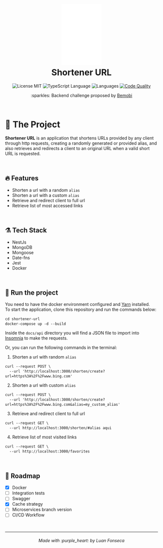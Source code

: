 <h1 align="center">
  <img alt="Logo" height="200" src="./docs/assets/logo.png" />
  <br>
  Shortener URL
</h1>

<p align="center">

   <img alt="License MIT" src="https://img.shields.io/badge/license-MIT-blue">

  <img alt="TypeScript Language" src="https://img.shields.io/badge/typescript-94%25-blue">

  <img alt="Languages" src="https://img.shields.io/badge/languages-2-blue">

  <a href="https://www.codacy.com/manual/luanfonsecap/jokes-norris?utm_source=github.com&amp;utm_medium=referral&amp;utm_content=luanfonsecap/jokes-norris&amp;utm_campaign=Badge_Grade">
    <img alt="Code Quality" src="https://api.codacy.com/project/badge/Grade/da538d9c65c7489cb78390a0159c3a2a">
  </a>
  
  <br>

  <p align="center">
    :sparkles: Backend challenge proposed by <a href="https://github.com/bemobi/hire.me">Bemobi</a>
  </p>
  <br>
</p>

# :muscle: The Project

**Shortener URL** is an application that shortens URLs provided by any client through http requests, creating a randomly generated or provided alias, and also retrieves and redirects a client to an original URL when a valid short URL is requested.

<br>

## :fire: Features

- Shorten a url with a random `alias`
- Shorten a url with a custom `alias`
- Retrieve and redirect client to full url
- Retrieve list of most accessed links

<br>

## ⚗️ Tech Stack

- NestJs
- MongoDB
- Mongoose
- Date-fns
- Jest
- Docker

<br>

## :rocket: Run the project

You need to have the docker environment configured and [Yarn](https://yarnpkg.com/) installed.
<br>
To start the application, clone this repository and run the commands below:

```
cd shortener-url
docker-compose up -d --build
```

Inside the `docs/api` directory you will find a JSON file to import into [Insomnia](https://insomnia.rest/download) to make the requests.

Or, you can run the following commands in the terminal:
<br>

1. Shorten a url with random `alias`

```shell
curl --request POST \
  --url 'http://localhost:3000/shorten/create?url=https%3A%2F%2Fwww.bing.com'
```

2. Shorten a url with custom `alias`

```shell
curl --request POST \
  --url 'http://localhost:3000/shorten/create?url=https%3A%2F%2Fwww.bing.com&alias=my_custom_alias'
```

3. Retrieve and redirect client to full url

```shell
curl --request GET \
  --url http://localhost:3000/shorten/#alias aqui
```

4. Retrieve list of most visited links

```shell
curl --request GET \
  --url http://localhost:3000/favorites
```

<br>

## :bicyclist: Roadmap

- [x] Docker
- [ ] Integration tests
- [ ] Swagger
- [x] Cache strategy
- [ ] Microservices branch version
- [ ] CI/CD Workflow

<br>

---

<h6 align="center">
	Made with :purple_heart: by Luan Fonseca
</h6>
